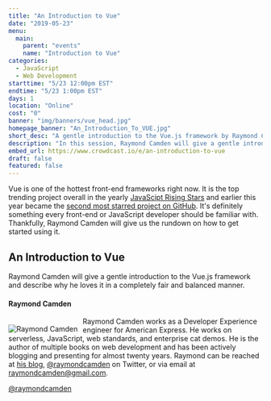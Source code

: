 ```yaml
---
title: "An Introduction to Vue"
date: "2019-05-23"
menu:
  main:
    parent: "events"
    name: "Introduction to Vue"
categories:
  - JavaScript
  - Web Development
starttime: "5/23 12:00pm EST"
endtime: "5/23 1:00pm EST"
days: 1
location: "Online"
cost: "0"
banner: "img/banners/vue_head.jpg"
homepage_banner: "An_Introduction_To_VUE.jpg"
short_desc: "A gentle introduction to the Vue.js framework by Raymond Camden"
description: "In this session, Raymond Camden will give a gentle introduction to the Vue.js framework and describe why he loves it in a completely fair and balanced manner."
embed_url: https://www.crowdcast.io/e/an-introduction-to-vue
draft: false
featured: false
---
```


Vue is one of the hottest front-end frameworks right now. It is the top trending project overall in the yearly [JavaScipt Rising Stars](https://risingstars.js.org/2018/en/#section-all) and earlier this year became the [second most starred project on GitHub](https://twitter.com/vuejs/status/1108985101436637185). It's definitely something every front-end or JavaScript developer should be familiar with. Thankfully, Raymond Camden will give us the rundown on how to get started using it.

## An Introduction to Vue

Raymond Camden will give a gentle introduction to the Vue.js framework and describe why he loves it in a completely fair and balanced manner.

#### Raymond Camden

<img src="/img/speakers/raymondcamden.jpg" style="float:left;margin-right: 10px;margin-top: 15px;" alt="Raymond Camden">

Raymond Camden works as a Developer Experience engineer for American Express. He works on serverless, JavaScript, web standards, and enterprise cat demos. He is the author of multiple books on web development and has been actively blogging and presenting for almost twenty years. Raymond can be reached at [his blog](https://www.raymondcamden.com/), [@raymondcamden](https://twitter.com/raymondcamden) on Twitter, or via email at raymondcamden@gmail.com.

<i class="fa fa-twitter" aria-hidden="true"></i> [@raymondcamden](https://twitter.com/raymondcamden)